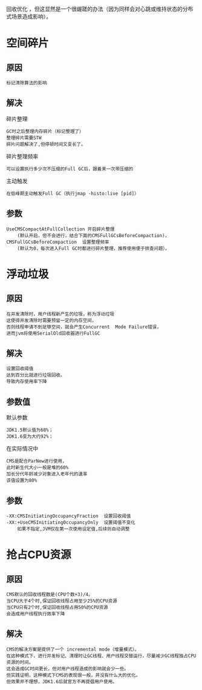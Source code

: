 

回收优化
，但这显然是一个很龌蹉的办法（因为同样会对心跳或维持状态的分布式场景造成影响）。

# 空间碎片

## 原因

    标记清除算法的影响
    

## 解决
    
碎片整理
    
    GC时之后整理内存碎片（标记整理了）
    整理碎片需要STW
    碎片问题解决了,但停顿时间又变长了。
    
碎片整理频率
    
    可以设置执行多少次不压缩的Full GC后，跟着来一次带压缩的
 
主动触发

	在低峰期主动触发Full GC（执行jmap -histo:live [pid]）
	
## 参数
    
    UseCMSCompactAtFullCollection 开启碎片整理
        (默认开启，但不会进行，结合下面的CMSFullGCsBeforeCompaction)，
    CMSFullGCsBeforeCompaction  设置整理频率
        (默认为0，每次进入Full GC时都进行碎片整理，推荐使用便于排查问题）。

    

# 浮动垃圾

## 原因

    在并发清除时，用户线程新产生的垃圾，称为浮动垃圾
    这使得并发清除时需要预留一定的内存空间，
    否则线程申请不到足够空间，就会产生Concurrent  Mode Failure错误，
    进而jvm将使用SerialOld回收器进行FullGC
    
    
## 解决

    设置回收阈值
    达到百分比就进行垃圾回收。
    导致内存使用率下降

## 参数值
   
默认参数   
       
    JDK1.5默认值为68%；
    JDK1.6变为大约92%；        
      
在实际情况中

    CMS是配合ParNew进行使用，
    此时新生代大小一般是堆的60%
    加长分代年龄减少对象进入老年代的速率        
    该值设置为80%
 
 
## 参数

    -XX:CMSInitiatingOccupancyFraction  设置回收阈值
	-XX:+UseCMSInitiatingOccupancyOnly  设置阈值不变化
		如果不指定,JVM仅在第一次使用设定值,后续则自动调整
   
   
# 抢占CPU资源
    
## 原因

    CMS默认的回收线程数是(CPU个数+3)/4。
    当CPU大于4个时,保证回收线程占用至少25%的CPU资源
    当CPU只有2个时,保证回收线程占用50%的CPU资源
    会造成用户线程执行效率下降

## 解决

    CMS的解决方案是提供了一个 incremental mode（增量模式）。
    在这种模式下，进行并发标记、清理时让GC线程、用户线程交替运行，尽量减少GC线程独占CPU资源的时间。
    这会造成GC时间更长，但对用户线程造成的影响就会少一些。
    但实践证明，这种模式下CMS的表现很一般，并没有什么大的优化。
    但效果并不理想，JDK1.6后就官方不再提倡用户使用。



    





